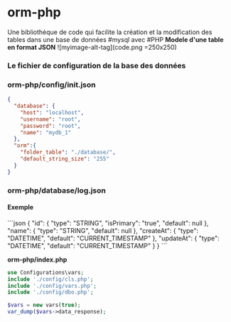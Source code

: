 # orm-php
Une bibliothèque de code qui facilite la création et la modification des tables dans une base de données #mysql avec #PHP
<strong>Modele d'une table en format JSON</strong>
![myimage-alt-tag](code.png =250x250) 

<h3>Le fichier de configuration de la base des données</h3>
<h3>orm-php/config/init.json</h5>

```json
{
  "database": {
    "host": "localhost",
    "username": "root",
    "password": "root",
    "name": "mydb_1"
  },
  "orm":{
    "folder_table": "./database/",
    "default_string_size": "255"
  }
}
```
<h3>orm-php/database/log.json</h5>
<h4>Exemple</h4>
```json
{
  "id": {
    "type": "STRING",
    "isPrimary": "true",
    "default": null
  },
  "name": {
    "type": "STRING",
    "default": null
  },
  "createAt": {
    "type": "DATETIME",
    "default": "CURRENT_TIMESTAMP"
  },
  "updateAt": {
    "type": "DATETIME",
    "default": "CURRENT_TIMESTAMP"
  }
}
```
  
<strong>orm-php/index.php</strong>
```php
use Configurations\vars;
include './config/cls.php';
include './config/vars.php';
include './config/dbo.php';

$vars = new vars(true);
var_dump($vars->data_response);

```

 
  
